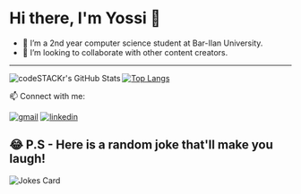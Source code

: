 # Hi there, I'm Yossi 👋 

- 📘 I’m a 2nd year computer science student at Bar-Ilan University.
- 👯 I’m looking to collaborate with other content creators.

---
<img align="left" alt="codeSTACKr's GitHub Stats" src="https://github-readme-stats.vercel.app/api?username=yossix07&show_icons=true&hide_border=false&title_color=ff652f&icon_color=FFE400&bg_color=09131B&text_color=ffffff&border_color=0c1a25" />

[![Top Langs](https://github-readme-stats.vercel.app/api/top-langs/?username=yossix07&layout=compact)](https://github.com/yossix07/github-readme-stats)

📫  Connect with me:
  
[![gmail](https://cdn.icon-icons.com/icons2/652/PNG/48/gmail_icon-icons.com_59877.png)][2]
[![linkedin](https://cdn.icon-icons.com/icons2/2428/PNG/48/linkedin_black_logo_icon_147114.png)][1]

[1]: https://www.linkedin.com/in/yossi-maatook
[2]: mailto:yossix07@gmail.com


## 😂 P.S - Here is a random joke that'll make you laugh!
![Jokes Card](https://readme-jokes.vercel.app/api)

